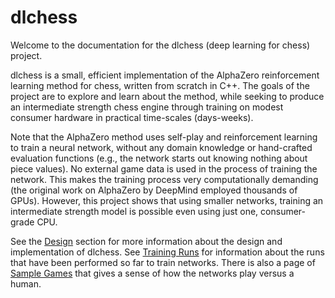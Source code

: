 # dlchess

Welcome to the documentation for the dlchess (deep learning for chess) project.

dlchess is a small, efficient implementation of the AlphaZero reinforcement learning
method for chess, written from scratch in C++.  The goals of the project are to explore
and learn about the method, while seeking to produce an intermediate strength chess
engine through training on modest consumer hardware in practical time-scales
(days-weeks).

Note that the AlphaZero method uses self-play and reinforcement learning to train a
neural network, without any domain knowledge or hand-crafted evaluation functions (e.g.,
the network starts out knowing nothing about piece values).  No external game data is
used in the process of training the network.  This makes the training process very
computationally demanding (the original work on AlphaZero by DeepMind employed thousands
of GPUs).  However, this project shows that using smaller networks, training an
intermediate strength model is possible even using just one, consumer-grade CPU.

See the [Design](design) section for more information about the design and
implementation of dlchess.  See [Training Runs](training-runs) for information about the
runs that have been performed so far to train networks.  There is also a page of [Sample
Games](sample-games) that gives a sense of how the networks play versus a human.

